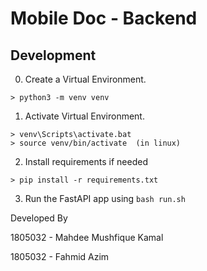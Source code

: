 # Mobile Doc - Backend 

## Development 

0. Create a Virtual Environment. 
```
> python3 -m venv venv
```

1. Activate Virtual Environment. 
```
> venv\Scripts\activate.bat    
> source venv/bin/activate  (in linux)
```

2. Install requirements if needed
```
> pip install -r requirements.txt 
```

3. Run the FastAPI app using `bash run.sh`

Developed By

1805032 - Mahdee Mushfique Kamal

1805032 - Fahmid Azim



